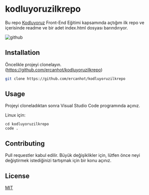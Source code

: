 # kodluyoruzilkrepo

Bu repo [Kodluyoruz](https://www.kodluyoruz.org) Front-End Eğitimi kapsamında açtığım ilk repo ve içerisinde readme ve bir adet index.html dosyası barındırıyor.

![github](figures/github.png)

## Installation

Öncelikle projeyi clonelayın. (https://github.com/ercanhot/kodluyoruzilkrepo)

```bash
git clone https://github.com/ercanhot/kodluyoruzilkrepo
```

## Usage

Projeyi cloneladıktan sonra Visual Studio Code programında açınız.

Linux için:

```linux
cd kodluyoruzilkrepo
code .
```

## Contributing

Pull requestler kabul edilir. Büyük değişiklikler için, lütfen önce neyi değiştirmek istediğinizi tartışmak için bir konu açınız.

## License

[MIT](https://choosealicense.com/licenses/mit/)

